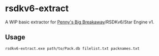 # rsdkv6-extract

A WIP basic extractor for [Penny's Big Breakaway](https://store.steampowered.com/app/1955230/Pennys_Big_Breakaway/)/RSDKv6/Star Engine v1.

## Usage

```sh
rsdkv6-extract.exe path/to/Pack.db filelist.txt packnames.txt
```